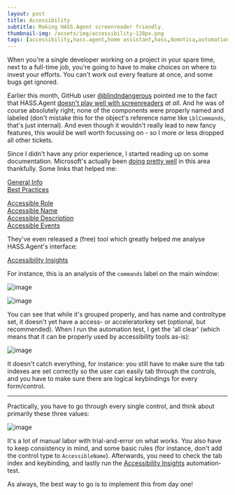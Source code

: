 ```yaml
---
layout: post
title: Accessibility
subtitle: Making HASS.Agent screenreader friendly.
thumbnail-img: /assets/img/accessibility-128px.png
tags: [accessibility,hass.agent,home assistant,hass,domotica,automation,csharp]
---
```


When you're a single developer working on a project in your spare time, next to a full-time job, you're going to have to make choices on where to invest your efforts. You can't work out every feature at once, and some bugs get ignored.

Earlier this month, GitHub user [@blindndangerous](https://github.com/blindndangerous) pointed me to the fact that HASS.Agent [doesn't play well with screenreaders](https://github.com/LAB02-Research/HASS.Agent/issues/65) *at all*. And he was of course absolutely right; none of the components were properly named and labeled (don't mistake this for the object's reference name like `LblCommands`, that's just internal). And even though it wouldn't really lead to new fancy features, this would be well worth focussing on - so I more or less dropped all other tickets.

Since I didn't have any prior experience, I started reading up on some documentation. Microsoft's actually been [doing pretty well](https://blogs.microsoft.com/blog/2021/04/28/doubling-down-on-accessibility-microsofts-next-steps-to-expand-accessibility-in-technology-the-workforce-and-workplace/) in this area thankfully. Some links that helped me:

[General Info](https://docs.microsoft.com/en-us/dotnet/desktop/winforms/controls/providing-accessibility-information-for-controls-on-a-windows-form?view=netframeworkdesktop-4.8&viewFallbackFrom=netdesktop-6.0)<br/>
[Best Practices](https://docs.microsoft.com/en-us/dotnet/framework/ui-automation/accessibility-best-practices)

[Accessible Role](https://docs.microsoft.com/en-us/dotnet/api/system.windows.forms.accessiblerole?view=windowsdesktop-6.0)<br/>
[Accessible Name](https://docs.microsoft.com/en-us/dotnet/api/system.windows.forms.control.accessiblename?view=windowsdesktop-6.0)<br/>
[Accessible Description](https://docs.microsoft.com/en-us/dotnet/api/system.windows.forms.control.accessibledescription?view=windowsdesktop-6.0#system-windows-forms-control-accessibledescription)<br/>
[Accessible Events](https://docs.microsoft.com/en-us/dotnet/api/system.windows.forms.accessibleevents?view=windowsdesktop-6.0)<br/>

They've even released a (free) tool which greatly helped me analyse HASS.Agent's interface:

[Accessibility Insights](https://accessibilityinsights.io)

For instance, this is an analysis of the `commands` label on the main window:

![image](https://user-images.githubusercontent.com/81011038/170864654-05c9c66c-7c41-4d84-ad35-a423415c1aad.png)

![image](https://user-images.githubusercontent.com/81011038/170864668-ed15a3f8-05a6-43dc-91bc-a477073e2c18.png)

You can see that while it's grouped properly, and has name and controltype set, it doesn't yet have a access- or acceleratorkey set (optional, but recommended). When I run the automation test, I get the 'all clear' (which means that it can be properly used by accessibility tools as-is):

![image](https://user-images.githubusercontent.com/81011038/170864740-f70caf9b-be60-4ff0-80c5-a53f91d8cc47.png)

It doesn't catch everything, for instance: you still have to make sure the tab indexes are set correctly so the user can easily tab through the controls, and you have to make sure there are logical keybindings for every form/control.

----

Practically, you have to go through every single control, and think about primarily these three values:

![image](https://user-images.githubusercontent.com/81011038/170864857-151d3fb2-24b3-46c7-8648-f5337ae6e39a.png)

It's a lot of manual labor with trial-and-error on what works. You also have to keep consistency in mind, and some basic rules (for instance, don't add the control type to `AccessibleName`). Afterwards, you need to check the tab index and keybinding, and lastly run the [Accessibility Insights](https://accessibilityinsights.io) automation-test.

As always, the best way to go is to implement this from day one!
